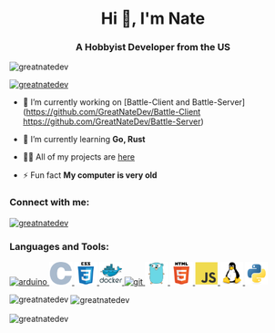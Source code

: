 <h1 align="center">Hi 👋, I'm Nate</h1>
<h3 align="center">A Hobbyist Developer from the US</h3>

<p align="left"> <img src="https://komarev.com/ghpvc/?username=greatnatedev&label=Profile%20views&color=0e75b6&style=flat" alt="greatnatedev" /> </p>

<p align="left"> <a href="https://github.com/ryo-ma/github-profile-trophy"><img src="https://github-profile-trophy.vercel.app/?username=greatnatedev" alt="greatnatedev" /></a> </p>

- 🔭 I’m currently working on [Battle-Client and Battle-Server](https://github.com/GreatNateDev/Battle-Client https://github.com/GreatNateDev/Battle-Server)

- 🌱 I’m currently learning **Go, Rust**

- 👨‍💻 All of my projects are [here](https://github.com/GreatNateDev?tab=repositories)

- ⚡ Fun fact **My computer is very old**

<h3 align="left">Connect with me:</h3>
<p align="left">
<a href="https://www.youtube.com/c/greatnatedev" target="blank"><img align="center" src="https://raw.githubusercontent.com/rahuldkjain/github-profile-readme-generator/master/src/images/icons/Social/youtube.svg" alt="greatnatedev" height="30" width="40" /></a>
</p>

<h3 align="left">Languages and Tools:</h3>
<p align="left"> <a href="https://www.arduino.cc/" target="_blank" rel="noreferrer"> <img src="https://cdn.worldvectorlogo.com/logos/arduino-1.svg" alt="arduino" width="40" height="40"/> </a> <a href="https://www.cprogramming.com/" target="_blank" rel="noreferrer"> <img src="https://raw.githubusercontent.com/devicons/devicon/master/icons/c/c-original.svg" alt="c" width="40" height="40"/> </a> <a href="https://www.w3schools.com/css/" target="_blank" rel="noreferrer"> <img src="https://raw.githubusercontent.com/devicons/devicon/master/icons/css3/css3-original-wordmark.svg" alt="css3" width="40" height="40"/> </a> <a href="https://www.docker.com/" target="_blank" rel="noreferrer"> <img src="https://raw.githubusercontent.com/devicons/devicon/master/icons/docker/docker-original-wordmark.svg" alt="docker" width="40" height="40"/> </a> <a href="https://git-scm.com/" target="_blank" rel="noreferrer"> <img src="https://www.vectorlogo.zone/logos/git-scm/git-scm-icon.svg" alt="git" width="40" height="40"/> </a> <a href="https://golang.org" target="_blank" rel="noreferrer"> <img src="https://raw.githubusercontent.com/devicons/devicon/master/icons/go/go-original.svg" alt="go" width="40" height="40"/> </a> <a href="https://www.w3.org/html/" target="_blank" rel="noreferrer"> <img src="https://raw.githubusercontent.com/devicons/devicon/master/icons/html5/html5-original-wordmark.svg" alt="html5" width="40" height="40"/> </a> <a href="https://developer.mozilla.org/en-US/docs/Web/JavaScript" target="_blank" rel="noreferrer"> <img src="https://raw.githubusercontent.com/devicons/devicon/master/icons/javascript/javascript-original.svg" alt="javascript" width="40" height="40"/> </a> <a href="https://www.linux.org/" target="_blank" rel="noreferrer"> <img src="https://raw.githubusercontent.com/devicons/devicon/master/icons/linux/linux-original.svg" alt="linux" width="40" height="40"/> </a> <a href="https://www.python.org" target="_blank" rel="noreferrer"> <img src="https://raw.githubusercontent.com/devicons/devicon/master/icons/python/python-original.svg" alt="python" width="40" height="40"/> </a> </p>

<p><img align="left" src="https://github-readme-stats.vercel.app/api/top-langs?username=greatnatedev&show_icons=true&locale=en&layout=compact" alt="greatnatedev" /></p>

<p>&nbsp;<img align="center" src="https://github-readme-stats.vercel.app/api?username=greatnatedev&show_icons=true&locale=en" alt="greatnatedev" /></p>

<p><img align="center" src="https://github-readme-streak-stats.herokuapp.com/?user=greatnatedev&" alt="greatnatedev" /></p>
